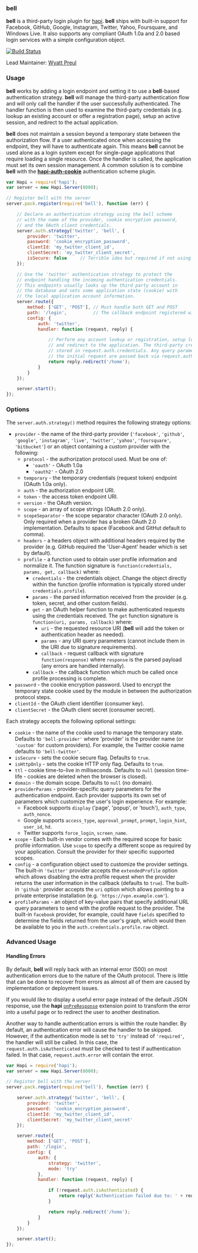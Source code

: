 ### **bell**

**bell** is a third-party login plugin for [hapi](https://github.com/hapijs/hapi). **bell** ships with built-in support for Facebook, GitHub,
Google, Instagram, Twitter, Yahoo, Foursquare, and Windows Live. It also supports any compliant OAuth 1.0a and 2.0 based login services with a simple
configuration object.

[![Build Status](https://secure.travis-ci.org/hapijs/bell.png)](http://travis-ci.org/hapijs/bell)

Lead Maintainer: [Wyatt Preul](https://github.com/wpreul)

### Usage

**bell** works by adding a login endpoint and setting it to use a **bell**-based authentication strategy. **bell** will manage the third-party
authentication flow and will only call the handler if the user successfully authenticated. The handler function is then used to examine the
third-party credentials (e.g. lookup an existing account or offer a registration page), setup an active session, and redirect to the actual
application.

**bell** does not maintain a session beyond a temporary state between the authorization flow. If a user authenticated once when accessing the
endpoint, they will have to authenticate again. This means **bell** cannot be used alone as a login system except for single-page applications
that require loading a single resource. Once the handler is called, the application must set its own session management. A common solution is to
combine **bell** with the [**hapi-auth-cookie**](https://github.com/hapijs/hapi-auth-cookie) authentication scheme plugin.

```javascript
var Hapi = require('hapi');
var server = new Hapi.Server(8000);

// Register bell with the server
server.pack.register(require('bell'), function (err) {

    // Declare an authentication strategy using the bell scheme
    // with the name of the provider, cookie encryption password,
    // and the OAuth client credentials.
    server.auth.strategy('twitter', 'bell', {
        provider: 'twitter',
        password: 'cookie_encryption_password',
        clientId: 'my_twitter_client_id',
        clientSecret: 'my_twitter_client_secret',
        isSecure: false     // Terrible idea but required if not using HTTPS
    });

    // Use the 'twitter' authentication strategy to protect the
    // endpoint handling the incoming authentication credentials.
    // This endpoints usually looks up the third party account in
    // the database and sets some application state (cookie) with
    // the local application account information.
    server.route({
        method: ['GET', 'POST'], // Must handle both GET and POST
        path: '/login',          // The callback endpoint registered with the provider
        config: {
            auth: 'twitter',
            handler: function (request, reply) {

                // Perform any account lookup or registration, setup local session,
                // and redirect to the application. The third-party credentials are
                // stored in request.auth.credentials. Any query parameters from
                // the initial request are passed back via request.auth.credentials.query.
                return reply.redirect('/home');
            }
        }
    });

    server.start();
});
```

### Options

The `server.auth.strategy()` method requires the following strategy options:
- `provider` - the name of the third-party provider (`'facebook'`, `'github'`, `'google'`, `'instagram'`, `'live'`, `'twitter'`, `'yahoo'`, `'foursquare'`, `'bitbucket'`)
  or an object containing a custom provider with the following:
    - `protocol` - the authorization protocol used. Must be one of:
        - `'oauth'` - OAuth 1.0a
        - `'oauth2'` - OAuth 2.0
    - `temporary` - the temporary credentials (request token) endpoint (OAuth 1.0a only).
    - `auth` - the authorization endpoint URI.
    - `token` - the access token endpoint URI.
    - `version` - the OAuth version.
    - `scope` - an array of scope strings (OAuth 2.0 only).
    - `scopeSeparator` - the scope separator character (OAuth 2.0 only). Only required when a provider has a broken OAuth 2.0 implementation.
      Defaults to space (Facebook and GitHut default to comma).
    - `headers` - a headers object with additional headers required by the provider (e.g. GitHub required the 'User-Agent' header which is
      set by default).
    - `profile` - a function used to obtain user profile information and normalize it. The function signature is
      `function(credentials, params, get, callback)` where:
        - `credentials` - the credentials object. Change the object directly within the function (profile information is typically stored
          under `credentials.profile`).
        - `params` - the parsed information received from the provider (e.g. token, secret, and other custom fields).
        - `get` - an OAuth helper function to make authenticated requests using the credentials received. The `get` function signature
          is `function(uri, params, callback)` where:
            - `uri` - the requested resource URI (**bell** will add the token or authentication header as needed).
            - `params` - any URI query parameters (cannot include them in the URI due to signature requirements).
            - `callback` - request callback with signature `function(response)` where `response` is the parsed payload (any errors are
              handled internally).
        - `callback` - the callback function which much be called once profile processing is complete.
- `password` - the cookie encryption password. Used to encrypt the temporary state cookie used by the module in between the authorization
  protocol steps.
- `clientId` - the OAuth client identifier (consumer key).
- `clientSecret` - the OAuth client secret (consumer secret).

Each strategy accepts the following optional settings:
- `cookie` - the name of the cookie used to manage the temporary state. Defaults to `'bell-provider'` where 'provider' is the provider name
  (or `'custom'` for custom providers). For example, the Twitter cookie name defaults to `'bell-twitter'`.
- `isSecure` - sets the cookie secure flag. Defaults to `true`.
- `isHttpOnly` - sets the cookie HTTP only flag. Defaults to `true`.
- `ttl` - cookie time-to-live in milliseconds. Defaults to `null` (session time-life - cookies are deleted when the browser is closed).
- `domain` - the domain scope. Defaults to `null` (no domain).
- `providerParams` - provider-specific query parameters for the authentication endpoint. Each provider supports its own set of parameters
  which customize the user's login experience. For example:
    - Facebook supports `display` ('page', 'popup', or 'touch'), `auth_type`, `auth_nonce`.
    - Google supports `access_type`, `approval_prompt`, `prompt`, `login_hint`, `user_id`, `hd`.
    - Twitter supports `force_login`, `screen_name`.
- `scope` - Each built-in vendor comes with the required scope for basic profile information. Use `scope` to specify a different scope
  as required by your application. Consult the provider for their specific supported scopes.
- `config` - a configuration object used to customize the provider settings. The built-in `'twitter'` provider accepts the `extendedProfile`
  option which allows disabling the extra profile request when the provider returns the user information in the callback (defaults to `true`).
  The built-in `'github'` provider accepts the `uri` option which allows pointing to a private enterprise installation
  (e.g. `'https://vpn.example.com'`).
- `profileParams` - an object of key-value pairs that specify additional URL query parameters to send with the profile request to the provider.
   The built-in `facebook` provider, for example, could have `fields` specified to determine the fields returned from the user's graph, which would
   then be available to you in the `auth.credentials.profile.raw` object.

### Advanced Usage

#### Handling Errors

By default, **bell** will reply back with an internal error (500) on most authentication errors due to the nature of the OAuth protocol.
There is little that can be done to recover from errors as almost all of them are caused by implementation or deployment issues.

If you would like to display a useful error page instead of the default JSON response, use the **hapi**
[`onPreResponse`](https://github.com/hapijs/hapi/blob/master/docs/Reference.md#error-transformation) extension point to transform the
error into a useful page or to redirect the user to another destination.

Another way to handle authentication errors is within the route handler. By default, an authentication error will cause the handler to be
skipped. However, if the authentication mode is set to `'try'` instead of `'required'`, the handler will still be called. In this case,
the `request.auth.isAuthenticated` must be checked to test if authentication failed. In that case, `request.auth.error` will contain the error.

```javascript
var Hapi = require('hapi');
var server = new Hapi.Server(8000);

// Register bell with the server
server.pack.register(require('bell'), function (err) {

    server.auth.strategy('twitter', 'bell', {
        provider: 'twitter',
        password: 'cookie_encryption_password',
        clientId: 'my_twitter_client_id',
        clientSecret: 'my_twitter_client_secret'
    });

    server.route({
        method: ['GET', 'POST'],
        path: '/login',
        config: {
            auth: {
                strategy: 'twitter',
                mode: 'try'
            },
            handler: function (request, reply) {

                if (!request.auth.isAuthenticated) {
                    return reply('Authentication failed due to: ' + request.auth.error.message);
                }

                return reply.redirect('/home');
            }
        }
    });

    server.start();
});
```


